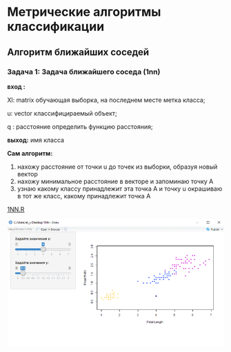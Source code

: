 # Метрические алгоритмы классификации
##  Алгоритм ближайших соседей                                  
### Задача 1: Задача ближайшего соседа (1nn)
 **вход :** 
 
 Xl: matrix 
     обучающая выборка, на последнем месте метка класса;
	 
 u:  vector
     классифицираемый объект;
	 
 q : расстояние
     определить функцию расстояния;
 
 **выход:** имя класса
 
 **Сам алгоритм:**
 1. нахожу расстояние от точки u до точек из выборки, образуя новый вектор
 2. нахожу минимальное расстояние в векторе и запоминаю точку А
 3. узнаю какому классу принадлежит эта точка А и точку u окрашиваю в тот  же класс, какому принадлежит точка А
 
 [1NN.R](https://github.com/elivam/ML0/blob/master/1NN/doc.R)
 
 ![alt text](https://github.com/elivam/ML0/blob/master/pictures/1nn.PNG)
 
 
 
 
 